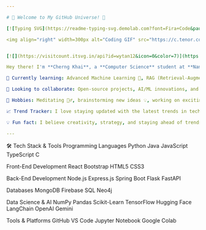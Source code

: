```yaml
---

# 🚀 Welcome to My GitHub Universe! 🌌

[![Typing SVG](https://readme-typing-svg.demolab.com?font=Fira+Code&pause=1000&color=53CBF7&width=435&lines=Hello+World!;I'm+Hng+Cherng+Khai;Data+Science+Enthusiast;AI+Explorer;Creative+Soul)](https://git.io/typing-svg)

<img align="right" width=300px alt="Coding GIF" src="https://c.tenor.com/2uyENRmiUt0AAAAC/coding.gif" />


[![](https://visitcount.itsvg.in/api?id=wytan12&icon=0&color=7)](https://visitcount.itsvg.in)

Hey there! I'm **Cherng Khai**, a **Computer Science** student at **Nanyang Technological University (NTU), Singapore**. I'm on a mission to turn data into insights and build intelligent systems that make the world a better place. 🌍

🌱 Currently learning: Advanced Machine Learning 🤖, RAG (Retrieval-Augmented Generation) Applications, Web Development 🌐, and Creative Coding 🎨.

👯 Looking to collaborate: Open-source projects, AI/ML innovations, and creative tech solutions. Let’s build the future together!

🎯 Hobbies: Meditating 🧘‍♂️, brainstorming new ideas 💡, working on exciting projects 🛠️, playing ping pong 🏓, and mastering strategies in board games 🎲.

📈 Trend Tracker: I love staying updated with the latest trends in tech, AI, and pop culture. Let’s discuss what’s hot and what’s next!

💡 Fun fact: I believe creativity, strategy, and staying ahead of trends are the keys to solving complex problems. Let’s create something extraordinary together!

---
```

🛠️ Tech Stack & Tools
Programming Languages
Python
Java
JavaScript
TypeScript
C

Front-End Development
React
Bootstrap
HTML5
CSS3

Back-End Development
Node.js
Express.js
Spring Boot
Flask
FastAPI

Databases
MongoDB
Firebase
SQL
Neo4j

Data Science & AI
NumPy
Pandas
Scikit-Learn
TensorFlow
Hugging Face
LangChain
OpenAI
Gemini

Tools & Platforms
GitHub
VS Code
Jupyter Notebook
Google Colab
